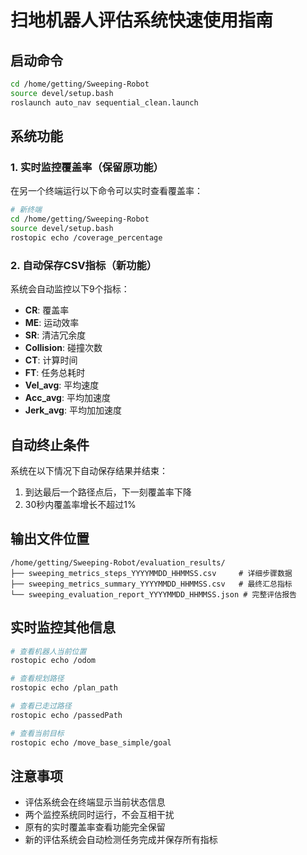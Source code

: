 # 扫地机器人评估系统快速使用指南

## 启动命令
```bash
cd /home/getting/Sweeping-Robot
source devel/setup.bash
roslaunch auto_nav sequential_clean.launch
```

## 系统功能

### 1. 实时监控覆盖率（保留原功能）
在另一个终端运行以下命令可以实时查看覆盖率：
```bash
# 新终端
cd /home/getting/Sweeping-Robot
source devel/setup.bash
rostopic echo /coverage_percentage
```

### 2. 自动保存CSV指标（新功能）
系统会自动监控以下9个指标：
- **CR**: 覆盖率
- **ME**: 运动效率
- **SR**: 清洁冗余度  
- **Collision**: 碰撞次数
- **CT**: 计算时间
- **FT**: 任务总耗时
- **Vel_avg**: 平均速度
- **Acc_avg**: 平均加速度
- **Jerk_avg**: 平均加加速度

## 自动终止条件
系统在以下情况下自动保存结果并结束：
1. 到达最后一个路径点后，下一刻覆盖率下降
2. 30秒内覆盖率增长不超过1%

## 输出文件位置
```
/home/getting/Sweeping-Robot/evaluation_results/
├── sweeping_metrics_steps_YYYYMMDD_HHMMSS.csv     # 详细步骤数据
├── sweeping_metrics_summary_YYYYMMDD_HHMMSS.csv   # 最终汇总指标
└── sweeping_evaluation_report_YYYYMMDD_HHMMSS.json # 完整评估报告
```

## 实时监控其他信息
```bash
# 查看机器人当前位置
rostopic echo /odom

# 查看规划路径
rostopic echo /plan_path

# 查看已走过路径
rostopic echo /passedPath

# 查看当前目标
rostopic echo /move_base_simple/goal
```

## 注意事项
- 评估系统会在终端显示当前状态信息
- 两个监控系统同时运行，不会互相干扰
- 原有的实时覆盖率查看功能完全保留
- 新的评估系统会自动检测任务完成并保存所有指标
